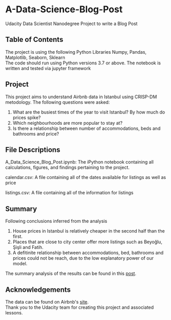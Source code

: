 # A-Data-Science-Blog-Post 
Udacity Data Scientist Nanodegree Project to write a Blog Post
## Table of Contents
The project is using the following Python Libraries Numpy, Pandas, Matplotlib, Seaborn, Sklearn  
The code should run using Python versions 3.7 or above. The notebook is written and tested via jupyter framework
## Project
This project aims to understand Airbnb data in Istanbul using CRISP-DM metodology. The following questions were asked:
1. What are the busiest times of the year to visit Istanbul? By how much do prices spike?
2. Which neighbourhoods are more popular to stay at?
3. Is there a relationship between number of accommodations, beds and bathrooms and price?

## File Descriptions

A_Data_Science_Blog_Post.ipynb: The iPython notebook containing all calculations, figures, and findings pertaining to the project. 

calendar.csv: A file containing all of the dates available for listings as well as price  

listings.csv: A file containing all of the information for listings  

## Summary
Following conclusions inferred from the analysis

1. House prices in Istanbul is relatively cheaper in the second half than the first.
2. Places that are close to city center offer more listings such as Beyoğlu, Şişli and Fatih.
3. A defitinite relationship between accommodations, bed, bathrooms and prices could not be reach, due to the low explanatory power of our model.

The summary analysis of the results can be found in this [post](https://medium.com/@ozdemir.melisecem/airbnb-in-istanbul-cb0d64c8202d).

## Acknowledgements

The data can be found on Airbnb's [site](http://insideairbnb.com/istanbul/).  
Thank you to the Udacity team for creating this project and associated lessons.
